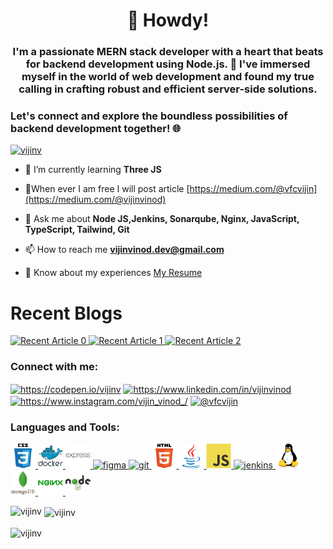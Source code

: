 <h1 align="center">👋 Howdy!</h1>
<h3 align="center">I'm a passionate MERN stack developer with a heart that beats for backend development using Node.js. 🚀 I've immersed myself in the world of web development and found my true calling in crafting robust and efficient server-side solutions.</h3>
<h3>Let's connect and explore the boundless possibilities of backend development together! 🌐</h3>

<p align="left"> <a href="https://github.com/ryo-ma/github-profile-trophy"><img src="https://github-profile-trophy.vercel.app/?username=vijinv" alt="vijinv" /></a> </p>

- 🌱 I’m currently learning **Three JS**

- 📝When ever I am free I will post article [https://medium.com/@vfcvijin](https://medium.com/@vijinvinod)

- 💬 Ask me about **Node JS,Jenkins, Sonarqube, Nginx, JavaScript, TypeScript, Tailwind, Git**

- 📫 How to reach me **vijinvinod.dev@gmail.com**

- 📄 Know about my experiences [My Resume](https://drive.google.com/file/d/1l7wCrH7z172-9_jonbhJTFS7PvIV8OWw/view?usp=sharing)

<!-- BLOG-POST-LIST:START -->
<h1 align="left">Recent Blogs</h1>

<a target="_blank" href="https://github-readme-medium-recent-article.vercel.app/medium/@vijinvinod/0">
  <img src="https://github-readme-medium-recent-article.vercel.app/medium/@vijinvinod/0" alt="Recent Article 0">
</a>

<a target="_blank" href="https://github-readme-medium-recent-article.vercel.app/medium/@vijinvinod/1">
  <img src="https://github-readme-medium-recent-article.vercel.app/medium/@vijinvinod/1" alt="Recent Article 1">
</a>

<a target="_blank" href="https://github-readme-medium-recent-article.vercel.app/medium/@vijinvinod/2">
  <img src="https://github-readme-medium-recent-article.vercel.app/medium/@vijinvinod/2" alt="Recent Article 2">
</a>

<!-- BLOG-POST-LIST:END -->


<h3 align="left">Connect with me:</h3>
<p align="left">
<a href="https://codepen.io/vijinv" target="blank"><img align="center" src="https://raw.githubusercontent.com/rahuldkjain/github-profile-readme-generator/master/src/images/icons/Social/codepen.svg" alt="https://codepen.io/vijinv" height="30" width="40" /></a>
<a href="https://www.linkedin.com/in/vijinvinod" target="blank"><img align="center" src="https://raw.githubusercontent.com/rahuldkjain/github-profile-readme-generator/master/src/images/icons/Social/linked-in-alt.svg" alt="https://www.linkedin.com/in/vijinvinod" height="30" width="40" /></a>
<a href="https://www.instagram.com/vijin_vinod_/" target="blank"><img align="center" src="https://raw.githubusercontent.com/rahuldkjain/github-profile-readme-generator/master/src/images/icons/Social/instagram.svg" alt="https://www.instagram.com/vijin_vinod_/" height="30" width="40" /></a>
<a href="https://medium.com/@vijinvinod" target="blank"><img align="center" src="https://raw.githubusercontent.com/rahuldkjain/github-profile-readme-generator/master/src/images/icons/Social/medium.svg" alt="@vfcvijin" height="30" width="40" /></a>
</p>

<h3 align="left">Languages and Tools:</h3>
<p align="left"> <a href="https://www.w3schools.com/css/" target="_blank" rel="noreferrer"> <img src="https://raw.githubusercontent.com/devicons/devicon/master/icons/css3/css3-original-wordmark.svg" alt="css3" width="40" height="40"/> </a> <a href="https://www.docker.com/" target="_blank" rel="noreferrer"> <img src="https://raw.githubusercontent.com/devicons/devicon/master/icons/docker/docker-original-wordmark.svg" alt="docker" width="40" height="40"/> </a> <a href="https://expressjs.com" target="_blank" rel="noreferrer"> <img src="https://raw.githubusercontent.com/devicons/devicon/master/icons/express/express-original-wordmark.svg" alt="express" width="40" height="40"/> </a> <a href="https://www.figma.com/" target="_blank" rel="noreferrer"> <img src="https://www.vectorlogo.zone/logos/figma/figma-icon.svg" alt="figma" width="40" height="40"/> </a> <a href="https://git-scm.com/" target="_blank" rel="noreferrer"> <img src="https://www.vectorlogo.zone/logos/git-scm/git-scm-icon.svg" alt="git" width="40" height="40"/> </a> <a href="https://www.w3.org/html/" target="_blank" rel="noreferrer"> <img src="https://raw.githubusercontent.com/devicons/devicon/master/icons/html5/html5-original-wordmark.svg" alt="html5" width="40" height="40"/> </a> <a href="https://www.java.com" target="_blank" rel="noreferrer"> <img src="https://raw.githubusercontent.com/devicons/devicon/master/icons/java/java-original.svg" alt="java" width="40" height="40"/> </a> <a href="https://developer.mozilla.org/en-US/docs/Web/JavaScript" target="_blank" rel="noreferrer"> <img src="https://raw.githubusercontent.com/devicons/devicon/master/icons/javascript/javascript-original.svg" alt="javascript" width="40" height="40"/> </a> <a href="https://www.jenkins.io" target="_blank" rel="noreferrer"> <img src="https://www.vectorlogo.zone/logos/jenkins/jenkins-icon.svg" alt="jenkins" width="40" height="40"/> </a> <a href="https://www.linux.org/" target="_blank" rel="noreferrer"> <img src="https://raw.githubusercontent.com/devicons/devicon/master/icons/linux/linux-original.svg" alt="linux" width="40" height="40"/> </a> <a href="https://www.mongodb.com/" target="_blank" rel="noreferrer"> <img src="https://raw.githubusercontent.com/devicons/devicon/master/icons/mongodb/mongodb-original-wordmark.svg" alt="mongodb" width="40" height="40"/> </a> <a href="https://www.nginx.com" target="_blank" rel="noreferrer"> <img src="https://raw.githubusercontent.com/devicons/devicon/master/icons/nginx/nginx-original.svg" alt="nginx" width="40" height="40"/> </a> <a href="https://nodejs.org" target="_blank" rel="noreferrer"> <img src="https://raw.githubusercontent.com/devicons/devicon/master/icons/nodejs/nodejs-original-wordmark.svg" alt="nodejs" width="40" height="40"/> </a> </p>

<p><img align="left" src="https://github-readme-stats.vercel.app/api/top-langs?username=vijinv&show_icons=true&locale=en&layout=compact" alt="vijinv" /></p>

<p>&nbsp;<img align="center" src="https://github-readme-stats.vercel.app/api?username=vijinv&show_icons=true&locale=en" alt="vijinv" /></p>

<p><img align="center" src="https://github-readme-streak-stats.herokuapp.com/?user=vijinv&" alt="vijinv" /></p>
